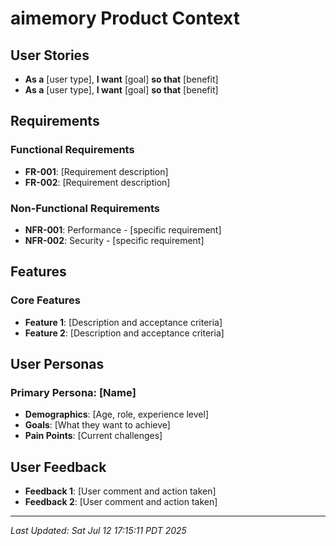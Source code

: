 # aimemory Product Context

## User Stories
- **As a** [user type], **I want** [goal] **so that** [benefit]
- **As a** [user type], **I want** [goal] **so that** [benefit]

## Requirements
### Functional Requirements
- **FR-001**: [Requirement description]
- **FR-002**: [Requirement description]

### Non-Functional Requirements
- **NFR-001**: Performance - [specific requirement]
- **NFR-002**: Security - [specific requirement]

## Features
### Core Features
- **Feature 1**: [Description and acceptance criteria]
- **Feature 2**: [Description and acceptance criteria]

## User Personas
### Primary Persona: [Name]
- **Demographics**: [Age, role, experience level]
- **Goals**: [What they want to achieve]
- **Pain Points**: [Current challenges]

## User Feedback
- **Feedback 1**: [User comment and action taken]
- **Feedback 2**: [User comment and action taken]

---
*Last Updated: Sat Jul 12 17:15:11 PDT 2025*
